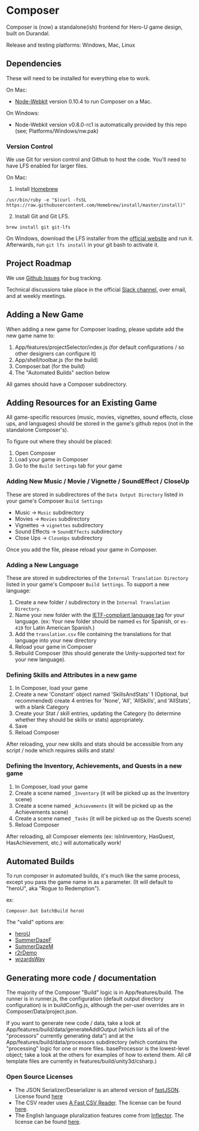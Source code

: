 # Composer

Composer is (now) a standalone(ish) frontend for Hero-U game design, built on Durandal.

Release and testing platforms: Windows, Mac, Linux

## Dependencies

These will need to be installed for everything else to work.

On Mac:
* [Node-Webkit](https://github.com/rogerwang/node-webkit/wiki/Downloads-of-old-versions) version 0.10.4 to run Composer on a Mac.

On Windows:
*  Node-Webkit version v0.8.0-rc1 is automatically provided by this repo (see; Platforms/Windows/nw.pak)

### Version Control

We use Git for version control and Github to host the code. You'll need to have LFS enabled for larger files.

On Mac:

1. Install [Homebrew](https://brew.sh/)
```
/usr/bin/ruby -e "$(curl -fsSL https://raw.githubusercontent.com/Homebrew/install/master/install)"
```
2. Install Git and Git LFS.
```
brew install git git-lfs
```

On Windows, download the LFS installer from the [official website](https://git-lfs.github.com/) and run it. Afterwards, run `git lfs install` in your git bash to activate it.

## Project Roadmap

We use [Github Issues](https://github.com/Transolar/Composer/issues) for bug tracking.

Technical discussions take place in the official [Slack channel](http://hero-u.slack.com), over email, and at weekly meetings.

## Adding a New Game

When adding a new game for Composer loading, please update add the new game name to:
1. App/features/projectSelector/index.js (for default configurations / so other designers can configure it)
2. App/shell/toolbar.js (for the build)
3. Composer.bat (for the build)
4. The "Automated Builds" section below

All games should have a Composer subdirectory.

## Adding Resources for an Existing Game

All game-specific resources (music, movies, vignettes, sound effects, close ups, and languages) should be stored in the game's github repos (not in the standalone Composer's).  

To figure out where they should be placed:
1. Open Composer
2. Load your game in Composer
3. Go to the `Build Settings` tab for your game

### Adding New Music / Movie / Vignette / SoundEffect / CloseUp

These are stored in subdirectores of the `Data Output Directory` listed in your game's Composer `Build Settings`

* Music -> `Music` subdirectory
* Movies -> `Movies` subdirectory
* Vignettes -> `vignettes` subdirectory
* Sound Effects -> `SoundEffects` subdirectory
* Close Ups -> `CloseUps` subdirectory

Once you add the file, please reload your game in Composer.

### Adding a New Language

These are stored in subdirectories of the `Internal Translation Directory` listed in your game's Composer `Build Settings`. To support a new language:

1. Create a new folder / subdirectory in the `Internal Translation Directory`.
2. Name your new folder with the [IETF-compliant language tag](https://www.w3.org/International/questions/qa-choosing-language-tags) for your language.  (ex: Your new folder should be named `es` for Spanish, or `es-419` for Latin American Spanish.) 
3. Add the `translation.csv` file containing the translations for that language into your new directory
4. Reload your game in Composer
5. Rebuild Composer (this should generate the Unity-supported text for your new language).

### Defining Skills and Attributes in a new game

1. In Composer, load your game
1. Create a new 'Constant' object named 'SkillsAndStats'
1 (Optional, but recommended) create 4 entries for 'None', 'All', 'AllSkills', and 'AllStats', with a blank Category
1. Create your Stat / skill entries, updating the Category (to determine whether they should be skills or stats) appropriately.
1. Save
1. Reload Composer

After reloading, your new skills and stats should be accessible from any script / node which requires skills and stats!

### Defining the Inventory, Achievements, and Quests in a new game

1. In Composer, load your game
1. Create a scene named `_Inventory` (it will be picked up as the Inventory scene)
1. Create a scene named `_Achievements` (it will be picked up as the Achievements scene)
1. Create a scene named `_Tasks` (it will be picked up as the Quests scene)
1. Reload Composer

After reloading, all Composer elements (ex: isInInventory, HasQuest, HasAchievement, etc.) will automatically work!

## Automated Builds

To run composer in automated builds, it's much like the same process, except you pass the game name in as a parameter.  (It will default to "heroU", aka "Rogue to Redemption").

ex: 
```
Composer.bat batchBuild heroU
```

The "valid" options are:
* [heroU](https://github.com/Transolar/Hero-U)
* [SummerDazeF](https://github.com/Transolar/SummerDaze)
* [SummerDazeM](https://github.com/Transolar/SummerDaze)
* [r2rDemo](https://github.com/Transolar/R2R-Demo)
* [wizardsWay](https://github.com/Transolar/WizardWay)

## Generating more code / documentation

The majority of the Composer "Build" logic is in App/features/build.  The runner is in runner.js, the configuration (default output directory configuration) is in buildConfig.js, although the per-user overrides are in Composer/Data/project.json.  

If you want to generate new code / data, take a look at App/features/build/data/generateAddlOutput (which lists all of the "processors" currently generating data") and at the App/features/build/data/processors subdirectory (which contains the "processing" logic for one or more files.  baseProcessor is the lowest-level object; take a look at the others for examples of how to extend them.  All c# template files are currently in features/build/unity3d/csharp.)

### Open Source Licenses

* The JSON Serializer/Deserializer is an altered version of [fastJSON](http://www.codeproject.com/Articles/159450/fastJSON). License found [here](http://www.codeproject.com/info/cpol10.aspx)
* The CSV reader uses [A Fast CSV Reader](http://www.codeproject.com/Articles/9258/A-Fast-CSV-Reader). The license can be found [here](http://opensource.org/licenses/mit-license.php).
* The English language pluralization features come from [Inflector](https://github.com/srkirkland/Inflector). The license can be found [here](https://github.com/srkirkland/Inflector/blob/master/LICENSE.txt).
